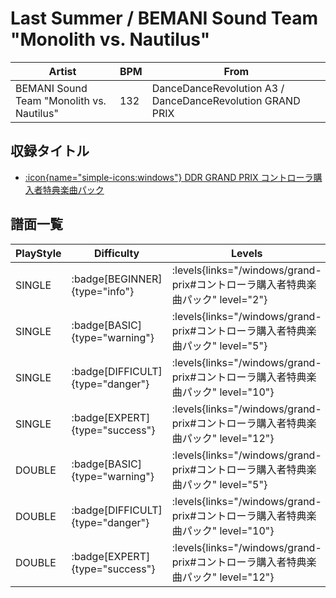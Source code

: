 # Last Summer / BEMANI Sound Team "Monolith vs. Nautilus"

|Artist|BPM|From|
|------|---|----|
|BEMANI Sound Team "Monolith vs. Nautilus"|132|DanceDanceRevolution A3 / DanceDanceRevolution GRAND PRIX|

## 収録タイトル

- [:icon{name="simple-icons:windows"} DDR GRAND PRIX コントローラ購入者特典楽曲パック](/windows/grand-prix#コントローラ購入者特典楽曲パック)

## 譜面一覧

|PlayStyle|Difficulty|Levels|Notes|Movie|
|---------|----------|------|-----|-----|
|SINGLE| :badge[BEGINNER]{type="info"}| :levels{links="/windows/grand-prix#コントローラ購入者特典楽曲パック" level="2"}|62/4||
|SINGLE| :badge[BASIC]{type="warning"}| :levels{links="/windows/grand-prix#コントローラ購入者特典楽曲パック" level="5"}|182/7||
|SINGLE| :badge[DIFFICULT]{type="danger"}| :levels{links="/windows/grand-prix#コントローラ購入者特典楽曲パック" level="10"}|324/16||
|SINGLE| :badge[EXPERT]{type="success"}| :levels{links="/windows/grand-prix#コントローラ購入者特典楽曲パック" level="12"}|393/18||
|DOUBLE| :badge[BASIC]{type="warning"}| :levels{links="/windows/grand-prix#コントローラ購入者特典楽曲パック" level="5"}|186/2||
|DOUBLE| :badge[DIFFICULT]{type="danger"}| :levels{links="/windows/grand-prix#コントローラ購入者特典楽曲パック" level="10"}|329/12||
|DOUBLE| :badge[EXPERT]{type="success"}| :levels{links="/windows/grand-prix#コントローラ購入者特典楽曲パック" level="12"}|387/20||
